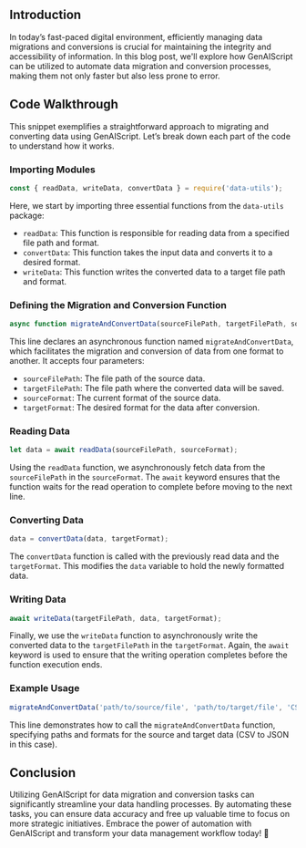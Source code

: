
## Introduction
In today’s fast-paced digital environment, efficiently managing data migrations and conversions is crucial for maintaining the integrity and accessibility of information. In this blog post, we'll explore how GenAIScript can be utilized to automate data migration and conversion processes, making them not only faster but also less prone to error.

## Code Walkthrough
This snippet exemplifies a straightforward approach to migrating and converting data using GenAIScript. Let’s break down each part of the code to understand how it works.

### Importing Modules
```javascript
const { readData, writeData, convertData } = require('data-utils');
```
Here, we start by importing three essential functions from the `data-utils` package:
- `readData`: This function is responsible for reading data from a specified file path and format.
- `convertData`: This function takes the input data and converts it to a desired format.
- `writeData`: This function writes the converted data to a target file path and format.

### Defining the Migration and Conversion Function
```javascript
async function migrateAndConvertData(sourceFilePath, targetFilePath, sourceFormat, targetFormat) {
```
This line declares an asynchronous function named `migrateAndConvertData`, which facilitates the migration and conversion of data from one format to another. It accepts four parameters:
- `sourceFilePath`: The file path of the source data.
- `targetFilePath`: The file path where the converted data will be saved.
- `sourceFormat`: The current format of the source data.
- `targetFormat`: The desired format for the data after conversion.

### Reading Data
```javascript
let data = await readData(sourceFilePath, sourceFormat);
```
Using the `readData` function, we asynchronously fetch data from the `sourceFilePath` in the `sourceFormat`. The `await` keyword ensures that the function waits for the read operation to complete before moving to the next line.

### Converting Data
```javascript
data = convertData(data, targetFormat);
```
The `convertData` function is called with the previously read data and the `targetFormat`. This modifies the `data` variable to hold the newly formatted data.

### Writing Data
```javascript
await writeData(targetFilePath, data, targetFormat);
```
Finally, we use the `writeData` function to asynchronously write the converted data to the `targetFilePath` in the `targetFormat`. Again, the `await` keyword is used to ensure that the writing operation completes before the function execution ends.

### Example Usage
```javascript
migrateAndConvertData('path/to/source/file', 'path/to/target/file', 'CSV', 'JSON');
```
This line demonstrates how to call the `migrateAndConvertData` function, specifying paths and formats for the source and target data (CSV to JSON in this case).

## Conclusion
Utilizing GenAIScript for data migration and conversion tasks can significantly streamline your data handling processes. By automating these tasks, you can ensure data accuracy and free up valuable time to focus on more strategic initiatives. Embrace the power of automation with GenAIScript and transform your data management workflow today! 🚀
